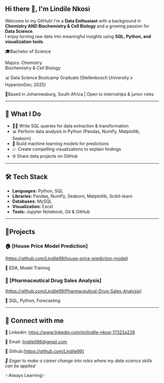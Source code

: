 ## Hi there 👋, I'm Lindile Nkosi

Welcome to my GitHub! I'm a **Data Enthusiast** with a background in **Chemistry AND Biochemistry & Cell Biology** and a growing passion for **Data Science**.  
I enjoy turning raw data into meaningful insights using **SQL, Python, and visualization tools**.  



🎓Bachelor of Science

 Majors: Chemistry                      
         Biochemistry & Cell Biology
          
📊 Data Science Bootcamp Graduate
(Stellenbosch University x HyperionDev, 2025)

📍Based in Johannesburg, South Africa | Open to internships & junior roles

---------------------------------------

## 🚀 What I Do
- 🧑‍💻 Write SQL queries for data extraction & transformation  
- 📊 Perform data analysis in Python (Pandas, NumPy, Matplotlib, Seaborn)  
- 🔮 Build machine learning models for predictions  
- 📈 Create compelling visualizations to explain findings  
- 🌐 Share data projects on GitHub  

---------------------------------------
## 🛠️ Tech Stack
- **Languages:** Python, SQL  
- **Libraries:** Pandas, NumPy, Seaborn, Matplotlib, Scikit-learn  
- **Databases:** MySQL  
- **Visualization:** Excel 
- **Tools:** Jupyter Notebook, Git & GitHub

---------------------------------------

## 🧠Projects
### 🏠 [House Price Model Prediction]
(https://github.com/Lindile99/house-price-prediction-model)

📌 EDA, Model Training

### 💊 [Pharmaceutical Drug Sales Analysis]
(https://github.com/Lindile99/Pharmaceutical-Drug-Sales-Analysis)

📌 SQL, Python, Forecasting

---------------------------------------

## 🔗 Connect with me

🔗 Linkedin: https://www.linkedin.com/in/lindile-nkosi-17322a228

📧 Email: lindile086@gmail.com

🔗 Github:[https://github.com/Lindile99]

*💼 Eager to make a career change into roles where my data science skills can be applied*

✨️Always Learning✨️
